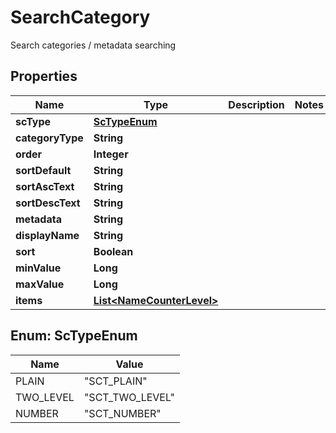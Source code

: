 

# SearchCategory

Search categories / metadata searching

## Properties

| Name | Type | Description | Notes |
|------------ | ------------- | ------------- | -------------|
|**scType** | [**ScTypeEnum**](#ScTypeEnum) |  |  |
|**categoryType** | **String** |  |  |
|**order** | **Integer** |  |  |
|**sortDefault** | **String** |  |  |
|**sortAscText** | **String** |  |  |
|**sortDescText** | **String** |  |  |
|**metadata** | **String** |  |  |
|**displayName** | **String** |  |  |
|**sort** | **Boolean** |  |  |
|**minValue** | **Long** |  |  |
|**maxValue** | **Long** |  |  |
|**items** | [**List&lt;NameCounterLevel&gt;**](NameCounterLevel.md) |  |  |



## Enum: ScTypeEnum

| Name | Value |
|---- | -----|
| PLAIN | &quot;SCT_PLAIN&quot; |
| TWO_LEVEL | &quot;SCT_TWO_LEVEL&quot; |
| NUMBER | &quot;SCT_NUMBER&quot; |



